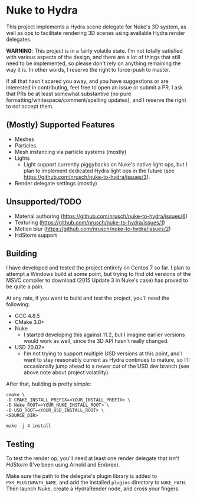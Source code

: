 # Nuke to Hydra

This project implements a Hydra scene delegate for Nuke's 3D system, as well as
ops to facilitate rendering 3D scenes using available Hydra render delegates.

**WARNING**: This project is in a fairly volatile state. I'm not totally
satisfied with various aspects of the design, and there are a lot of things that
still need to be implemented, so please don't rely on anything remaining the way
it is. In other words, I reserve the right to force-push to master.

If all that hasn't scared you away, and you have suggestions or are interested
in contributing, feel free to open an issue or submit a PR. I ask that PRs be at
least somewhat substantive (no pure formatting/whitespace/comment/spelling
updates), and I reserve the right to not accept them.

## (Mostly) Supported Features

- Meshes
- Particles
- Mesh instancing via particle systems (mostly)
- Lights
    - Light support currently piggybacks on Nuke's native light ops, but I plan
    to implement dedicated Hydra light ops in the future (see
    https://github.com/nrusch/nuke-to-hydra/issues/3).
- Render delegate settings (mostly)

## Unsupported/TODO

- Material authoring (https://github.com/nrusch/nuke-to-hydra/issues/6)
- Texturing (https://github.com/nrusch/nuke-to-hydra/issues/1)
- Motion blur (https://github.com/nrusch/nuke-to-hydra/issues/2)
- HdStorm support

## Building

I have developed and tested the project entirely on Centos 7 so far. I plan to
attempt a Windows build at some point, but trying to find old versions of the
MSVC compiler to download (2015 Update 3 in Nuke's case) has proved to be quite
a pain.

At any rate, if you want to build and test the project, you'll need the
following:

- GCC 4.8.5
- CMake 3.0+
- Nuke
    - I started developing this against 11.2, but I imagine earlier versions
    would work as well, since the 3D API hasn't really changed.
- USD 20.02+
    - I'm not trying to support multiple USD versions at this point, and I want
    to stay reasonably current as Hydra continues to mature, so I'll
    occasionally jump ahead to a newer cut of the USD dev branch (see above note
    about project volatility).

After that, building is pretty simple:

```
cmake \
-D CMAKE_INSTALL_PREFIX=<YOUR_INSTALL_PREFIX> \
-D Nuke_ROOT=<YOUR_NUKE_INSTALL_ROOT> \
-D USD_ROOT=<YOUR_USD_INSTALL_ROOT> \
<SOURCE_DIR>

make -j 4 install
```

## Testing

To test the render op, you'll need at least one render delegate that *isn't
HdStorm* (I've been using Arnold and Embree).

Make sure the path to the delegate's plugin library is added to
`PXR_PLUGINPATH_NAME`, and add the installed `plugins` directory to `NUKE_PATH`.
Then launch Nuke, create a HydraRender node, and cross your fingers.
